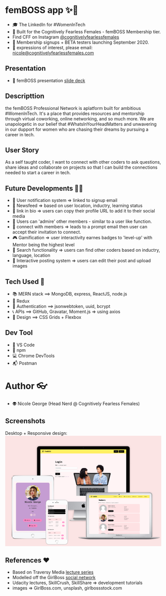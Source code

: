 # femBOSS app ✨📱

- 🎓 The LinkedIn for #WomenInTech
- 🔮 Built for the Cognitively Fearless Females - femBOSS Membership tier.
- Find CFF on Instagram [@cognitivelyfearlessfemales](https://www.instagram.com/thecognitivelyfearlessfemales)
- 🚀 Membership signups + BETA testers launching September 2020.
- 📧 expressions of interest, please email: nicole@cognitivelyfearlessfemales.com

## Presentation

- 📼 femBOSS presentation [slide deck](https://www.canva.com/design/DAED-52_bQ8/XC66J9ttwTSts2JM5nGKCA/view?utm_content=DAED-52_bQ8&utm_campaign=designshare&utm_medium=link&utm_source=publishsharelink)

## Descripttion

the femBOSS Professional Network is aplatform built for ambitious #WomenInTech.
It's a place that provides resources and mentorship through virtual coworking, online networking, and so much more. We are unapologetic in our belief that #WhatsInYourHeadMatters and unwavering in our dupport for women who are chasing their dreams by pursuing a career in tech.

## User Story

As a self taught coder, I want to connect with other coders to ask questions, share ideas and collaborate on projects so that I can build the connections needed to start a career in tech.

## Future Developments 🚧🔜

- 🔔 User notification system => linked to signup email
- 📰 Newsfeed => based on user location, inductry, learning status
- 🔗 link in bio => users can copy their profile URL to add it to their social media
- 🌻 Users can 'admire' other members - similar to a user like function.
- 💌 connect with members => leads to a prompt email then user can accept their invitation to connect.
- 🎮 Gamification => user interactivity earnes badges to 'level-up' with Mentor being the highest level
- 🔎 Search functionality => users can find other coders based on inductry, language, location
- 💾 Interactive posting system => users can edit their post and upload images

## Tech Used 👾

- 📚 MERN stack ==> MongoDB, express, ReactJS, node.js
- 🔮 Redux
- 🔐 Authentication ==> jsonwebtoken, uuid, bcrypt
- 📞 APIs ==> GitHub, Gravatar, Moment.js => using axios
- 🎨 Design ==> CSS Grids + Flexbox

## Dev Tool

- 🔌 VS Code
- 🎁 npm
- 💻 Chrome DevTools
- 📬 Postman

# Author 👓

- 👽 Nicole George (Head Nerd @ Cognitively Fearless Females)

## Screenshots

Desktop + Responsive design: </br>
![Screenshots](https://github.com/NicoleGeorge/femboss_app/blob/master/client/src/img/screenshots%20-%20femBOSS%20app.png)

## References ♥️

- Based on Traversy Media [lecture series](https://www.udemy.com/)
- Modelled off the GirlBoss [social network](https://www.girlboss.com/)
- Udacity lectures, SkillCrush, SkillShare => development tutorials
- images => GirlBoss.com, unsplash, girlbossstock.com
